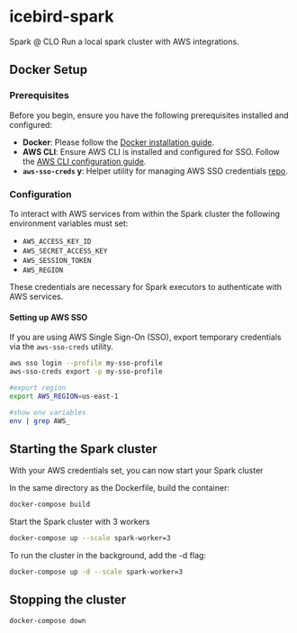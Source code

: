 # icebird-spark

Spark @ CLO
Run a local spark cluster with AWS integrations.

## Docker Setup

### Prerequisites

Before you begin, ensure you have the following prerequisites installed and configured:

- **Docker**: Please follow the [Docker installation guide](https://docs.docker.com/get-docker/).
- **AWS CLI**: Ensure AWS CLI is installed and configured for SSO. Follow the [AWS CLI configuration guide](https://docs.aws.amazon.com/cli/latest/userguide/cli-configure-sso.html).
- **`aws-sso-creds` y**: Helper utility for managing AWS SSO credentials [repo](https://github.com/jaxxstorm/aws-sso-creds).

### Configuration

To interact with AWS services from within the Spark cluster the following environment variables must set:

- `AWS_ACCESS_KEY_ID`
- `AWS_SECRET_ACCESS_KEY`
- `AWS_SESSION_TOKEN`
- `AWS_REGION`

These credentials are necessary for Spark executors to authenticate with AWS services.

#### Setting up AWS SSO 

If you are using AWS Single Sign-On (SSO), export temporary credentials via the `aws-sso-creds` utility. 

```sh
aws sso login --profile my-sso-profile
aws-sso-creds export -p my-sso-profile

#export region
export AWS_REGION=us-east-1

#show env variables
env | grep AWS_
```

## Starting the Spark cluster

With your AWS credentials set, you can now start your Spark cluster


In the same directory as the Dockerfile, build the container:
```sh
docker-compose build
```
Start the Spark cluster with 3 workers
```sh
docker-compose up --scale spark-worker=3
```
To run the cluster in the background, add the -d flag:
```sh
docker-compose up -d --scale spark-worker=3
```

## Stopping the cluster

```sh
docker-compose down
```